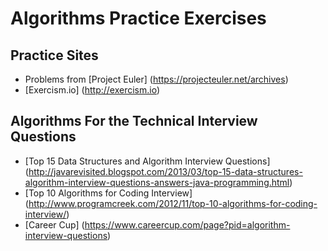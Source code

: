 # Algorithms Practice Exercises

## Practice Sites

- Problems from [Project Euler] (https://projecteuler.net/archives)
- [Exercism.io] (http://exercism.io)

## Algorithms For the Technical Interview Questions

- [Top 15 Data Structures and Algorithm Interview Questions] (http://javarevisited.blogspot.com/2013/03/top-15-data-structures-algorithm-interview-questions-answers-java-programming.html)
- [Top 10 Algorithms for Coding Interview] (http://www.programcreek.com/2012/11/top-10-algorithms-for-coding-interview/)
- [Career Cup] (https://www.careercup.com/page?pid=algorithm-interview-questions)
